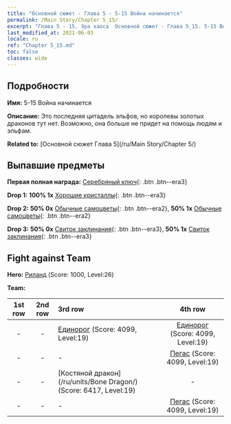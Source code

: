 ```yaml
---
title: "Основной сюжет - Глава 5 - 5-15 Война начинается"
permalink: /Main Story/Chapter 5_15/
excerpt: "Глава 5 - 15. Эра хаоса  Основной сюжет - Глава 5_15. 5-15 Война начинается"
last_modified_at: 2021-06-03
locale: ru
ref: "Chapter 5_15.md"
toc: false
classes: wide
---
```


## Подробности

 **Имя:** 5-15 Война начинается

 **Описание:** Это последняя цитадель эльфов, но королевы золотых драконов тут нет. Возможно, она больше не придет на помощь людям и эльфам.

 **Related to:** [Основной сюжет Глава 5](/ru/Main Story/Chapter 5/)

## Выпавшие предметы

 **Первая полная награда:** [Серебряный ключ](/ItemsRU/con_693/){: .btn .btn--era3}

 **Drop 1:** **100% 1x** [Хорошие кристаллы](/ItemsRU/mat_17/){: .btn .btn--era3}

 **Drop 2:** **50% 0x** [Обычные самоцветы](/ItemsRU/mat_10/){: .btn .btn--era2}, **50% 1x** [Обычные самоцветы](/ItemsRU/mat_10/){: .btn .btn--era2}

 **Drop 3:** **50% 0x** [Свиток заклинания](/ItemsRU/con_694/){: .btn .btn--era3}, **50% 1x** [Свиток заклинания](/ItemsRU/con_694/){: .btn .btn--era3}


## Fight against Team
 **Hero:** [Риланд](/ru/heroes/Ryland/) (Score: 1000, Level:26)

 **Team:**


  | 1st row | 2nd row | 3rd row | 4th row |
  |:----:|:----:|:----|:----:|
  | - | - | [Единорог](/ru/units/Unicorn/) (Score: 4099, Level:19)  | [Единорог](/ru/units/Unicorn/) (Score: 4099, Level:19)  |
  | - | - | - | [Пегас](/ru/units/Pegasus/) (Score: 4099, Level:19)  |
  | - | - | [Костяной дракон](/ru/units/Bone Dragon/) (Score: 6417, Level:19)  | - |
  | - | - | - | [Пегас](/ru/units/Pegasus/) (Score: 4099, Level:19)  |


